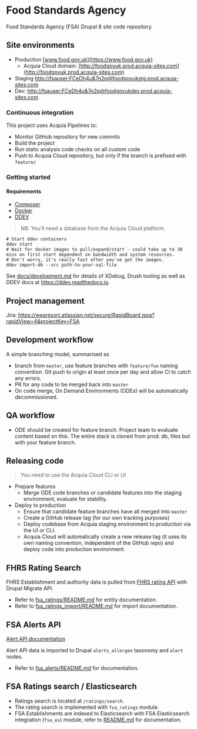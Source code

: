 # Food Standards Agency

Food Standards Agency (FSA) Drupal 8 site code repository.

## Site environments

- Production [www.food.gov.uk](https://www.food.gov.uk)
  - Acquia Cloud domain: [http://foodgovuk.prod.acquia-sites.com](http://foodgovuk.prod.acquia-sites.com)
- Staging [http://fsauser:FCeDh4u&7n2p@foodgovukstg.prod.acquia-sites.com](http://foodgovukstg.prod.acquia-sites.com)
- Dev: [http://fsauser:FCeDh4u&7n2p@foodgovukdev.prod.acquia-sites.com](http://foodgovukdev.prod.acquia-sites.com)

### Continuous integration

This project uses Acquia Pipelines to:

- Monitor GitHub repository for new commits
- Build the project
- Run static analysis code checks on all custom code
- Push to Acquia Cloud repository, but only if the branch is prefixed with `feature/`

### Getting started

#### Requirements


- [Composer](https://getcomposer.org/)
- [Docker](https://www.docker.com/get-started)
- [DDEV](https://ddev.readthedocs.io/en/latest/)

> NB: You'll need a database from the Acquia Cloud platform.

```
# Start ddev containers
ddev start
# Wait for docker images to pull/expand/start - could take up to 30 mins on first start dependent on bandwidth and system resources.
# Don't worry, it's really fast after you've got the images.
ddev import-db --src path-to-your-sql-file
```

See [docs/development.md](docs/development.md) for details of XDebug, Drush tooling as well as DDEV docs at https://ddev.readthedocs.io.

## Project management

Jira: https://wearesort.atlassian.net/secure/RapidBoard.jspa?rapidView=4&projectKey=FSA

## Development workflow

A simple branching model, summarised as

- branch from `master`, use feature branches with `feature/foo` naming convention. Git push to origin at least once per day and allow CI to catch any errors.
- PR for any code to be merged back into `master`
- On code merge, On Demand Environments (ODEs) will be automatically decommissioned.

## QA workflow

- ODE should be created for feature branch. Project team to evaluate content based on this. The entire stack is cloned from prod: db, files but with your feature branch.

## Releasing code

> You need to use the Acquia Cloud CLI or UI

- Prepare features
  - Merge ODE code branches or candidate features into the staging environment, evaluate for stability.
- Deploy to production
  - Ensure that candidate feature branches have all merged into `master`
  - Create a GitHub release tag (for our own tracking purposes)
  - Deploy codebase from Acquia staging environment to production via the UI or CLI.
  - Acquia Cloud will automatically create a new release tag (it uses its own naming convention, independent of the GitHub repo) and deploy code into production environment.

## FHRS Rating Search

FHRS Establishment and authority data is pulled from [FHRS rating API](http://api.ratings.food.gov.uk) with Drupal Migrate API.

- Refer to [fsa_ratings/README.md](/docroot/modules/custom/fsa_ratings/README.md) for entity documentation.
- Refer to [fsa_ratings_import/README.md](/docroot/modules/custom/fsa_ratings_import/README.md) for import documentation.


## FSA Alerts API

[Alert API documentation](http://fsa-staging-alerts.epimorphics.net/food-alerts/ui/reference)

Alert API data is imported to Drupal `alerts_allergen` taxonomy and `alert` nodes.

- Refer to [fsa_alerts/README.md](/docroot/modules/custom/fsa_alerts/README.md) for documentation.


## FSA Ratings search / Elasticsearch

- Ratings search is located at `/ratings/search`.
- The rating search is implemented with `fsa_ratings` module.
- FSA Establishments are indexed to Elasticsearch with FSA Elasticsearch integration (`fsa_es`) module, refer to [README.md](/drupal/web/modules/custom/fsa_es/README.md) for documentation.